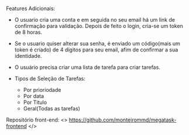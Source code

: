 Features Adicionais:

- O usuario cria uma conta e em seguida no seu email há um link de confirmação para validação. Depois de feito o login, cria-se um token de 8 horas.
  
- Se o usuario quiser alterar sua senha, é enviado um código(mais um token é criado) de 4 dígitos para seu email, afim de confirmar a sua identidade.
  
- O usuário precisa criar uma lista de tarefa para criar tarefas.
  
- Tipos de Seleção de Tarefas:
    - Por prioriodade
    - Por data
    - Por Titulo
    - Geral(Todas as tarefas)


  
Repositório front-end: <> https://github.com/monteirommd/megatask-frontend </>

